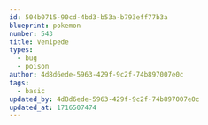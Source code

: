 ```yaml
---
id: 504b0715-90cd-4bd3-b53a-b793eff77b3a
blueprint: pokemon
number: 543
title: Venipede
types:
  - bug
  - poison
author: 4d8d6ede-5963-429f-9c2f-74b897007e0c
tags:
  - basic
updated_by: 4d8d6ede-5963-429f-9c2f-74b897007e0c
updated_at: 1716507474
---
```

